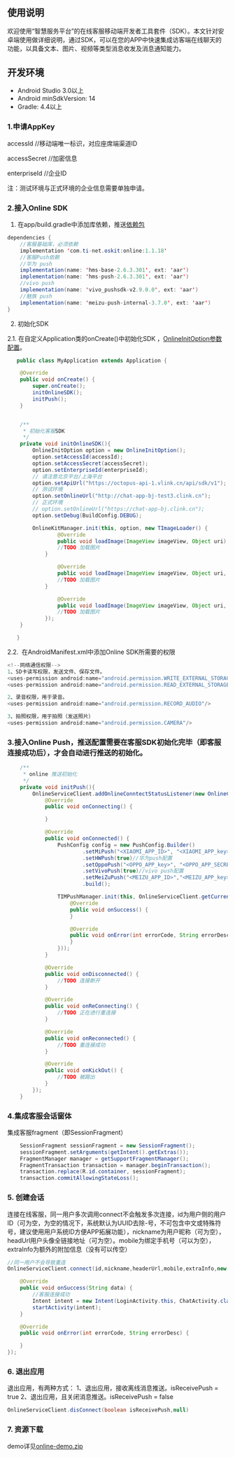 # 
## 使用说明
欢迎使用“智慧服务平台”的在线客服移动端开发者工具套件（SDK）。本文针对安卓端使用做详细说明，通过SDK，可以在您的APP中快速集成访客端在线聊天的功能，以具备文本、图片、视频等类型消息收发及消息通知能力。
## 开发环境


- Android Studio 3.0以上
- Android minSdkVersion: 14
- Gradle: 4.4以上



### 1.申请AppKey
accessId   //移动端唯一标识，对应座席端渠道ID

accessSecret  //加密信息

enterpriseId  //企业ID

注：测试环境与正式环境的企业信息需要单独申请。
### 2.接入Online SDK



1.  在app/build.gradle中添加库依赖，推送[依赖包](https://github.com/ti-net/clink-sdk/tree/master/clink-appsdk/android/lib/libs.zip)



```java
dependencies {
	//客服基础库，必须依赖
	implementation 'com.ti-net.oskit:online:1.1.18'
	//客服Push依赖
	//华为 push
    implementation(name: 'hms-base-2.6.3.301', ext: 'aar')
    implementation(name: 'hms-push-2.6.3.301', ext: 'aar')
    //vivo push
    implementation(name: 'vivo_pushsdk-v2.9.0.0', ext: 'aar')
    //魅族 push
    implementation(name: 'meizu-push-internal-3.7.0', ext: 'aar')
}
```

2.  初始化SDK

2.1. 在自定义Application类的onCreate()中初始化SDK ，[OnlineInitOption参数配置](https://github.com/ti-net/clink-sdk/tree/master/clink-appsdk/android/接入文档/初始化参数说明.md)。

```java
   public class MyApplication extends Application {

   	@Override
   	public void onCreate() {
   		super.onCreate();
   		initOnlineSDK();
   		initPush();
   	}


   	/**
   	 * 初始化客服SDK
   	 */
   	private void initOnlineSDK(){
   		OnlineInitOption option = new OnlineInitOption();
   		option.setAccessId(accessId);
   		option.setAccessSecret(accessSecret);
   		option.setEnterpriseId(enterpriseId);
        // 请注意北京平台/上海平台
   		option.setApiUrl("https://octopus-api-1.vlink.cn/api/sdk/v1");
        // 测试环境
   		option.setOnlineUrl("http://chat-app-bj-test3.clink.cn");
		// 正式环境
   		// option.setOnlineUrl("https://chat-app-bj.clink.cn");
   		option.setDebug(BuildConfig.DEBUG);

   		OnlineKitManager.init(this, option, new TImageLoader() {
       			@Override
       			public void loadImage(ImageView imageView, Object uri) {
   				//TODO 加载图片
   			}

       			@Override
       			public void loadImage(ImageView imageView, Object uri, int placeholderImg, int errorImg) {
   				//TODO 加载图片
   			}

       			@Override
       			public void loadImage(ImageView imageView, Object uri, int originalWidth, int originalHeight, TImageLoaderListener listener) {
   				//TODO 加载图片
   			});
   	}		

   }
```
2.2.  在AndroidManifest.xml中添加Online SDK所需要的权限  
```java
<!--网络通信权限-->
1、SD卡读写权限，发送文件、保存文件。
<uses-permission android:name="android.permission.WRITE_EXTERNAL_STORAGE"/>
<uses-permission android:name="android.permission.READ_EXTERNAL_STORAGE"/>

2、录音权限，用于录音。
<uses-permission android:name="android.permission.RECORD_AUDIO"/>

3、拍照权限，用于拍照（发送照片）
<uses-permission android:name="android.permission.CAMERA"/>
```


### 3.接入Online Push，推送配置需要在客服SDK初始化完毕（即客服连接成功后），才会自动进行推送的初始化。


```java
    /**
     * online 推送初始化
     */
    private void initPush(){
        OnlineServiceClient.addOnlineConntectStatusListener(new OnlineConnectStatusListener() {
            @Override
            public void onConnecting() {

            }

            @Override
            public void onConnected() {
                PushConfig config = new PushConfig.Builder()
                        .setMiPush("<XIAOMI_APP_ID>", "<XIAOMI_APP_key>")//小米push配置
                        .setHWPush(true)//华为push配置
                        .setOppoPush("<OPPO_APP_key>", "<OPPO_APP_SECRET>")//oppo push配置
                        .setVivoPush(true)//vivo push配置
                        .setMeiZuPush("<MEIZU_APP_ID>","<MEIZU_APP_key>")//meizu push配置
                        .build();

                TIMPushManager.init(this, OnlineServiceClient.getCurrentUserInfo().getTokenInfo().getAppId(), config, (pushType, token) -> TIMBaseManager.getInstance().updateDeviceToken(token, new TOperationCallback() {
                    @Override
                    public void onSuccess() {
                    }

                    @Override
                    public void onError(int errorCode, String errorDesc) {
                    }
                }));
            }

            @Override
            public void onDisconnected() {
                //TODO 连接断开
            }

            @Override
            public void onReConnecting() {
                //TODO 正在进行重连接
            }

            @Override
            public void onReconnected() {
                //TODO 重连接成功
            }

            @Override
            public void onKickOut() {
                //TODO 被踢出
            }
        });
    }
```


### 4.集成客服会话窗体
集成客服fragment（即SessionFragment）


```java
    SessionFragment sessionFragment = new SessionFragment();
    sessionFragment.setArguments(getIntent().getExtras());
    FragmentManager manager = getSupportFragmentManager();
    FragmentTransaction transaction = manager.beginTransaction();
    transaction.replace(R.id.container, sessionFragment);
    transaction.commitAllowingStateLoss();
```


### 5. 创建会话


连接在线客服，同一用户多次调用connect不会触发多次连接，id为用户侧的用户ID（可为空，为空的情况下，系统默认为UUID去除-号，不可包含中文或特殊符号，建议使用用户系统ID方便APP拓展功能），nickname为用户昵称（可为空），headUrl用户头像全链接地址（可为空）。mobile为绑定手机号（可以为空），extraInfo为额外的附加信息（没有可以传空）


```java
//同一用户不会导致重连
OnlineServiceClient.connect(id,nickname,headerUrl,mobile,extraInfo,new OnlineConnectResultCallback(){

    @Override
    public void onSuccess(String data) {
        //客服连接成功
        Intent intent = new Intent(LoginActivity.this, ChatActivity.class);
        startActivity(intent);
    }

    @Override
    public void onError(int errorCode, String errorDesc) {

    }
});
```
### 6. 退出应用


退出应用，有两种方式：
1、退出应用，接收离线消息推送。isReceivePush = true
2、退出应用，且关闭消息推送。isReceivePush = false


```java
OnlineServiceClient.disConnect(boolean isReceivePush,null)
```
### 7. 资源下载
demo详见[online-demo.zip](https://github.com/ti-net/clink-sdk/tree/master/clink-appsdk/android/demo/online-sdk.zip)
